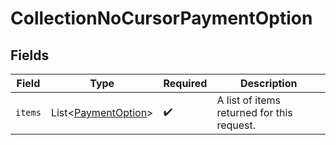 # CollectionNoCursorPaymentOption


## Fields

| Field                                                            | Type                                                             | Required                                                         | Description                                                      |
| ---------------------------------------------------------------- | ---------------------------------------------------------------- | ---------------------------------------------------------------- | ---------------------------------------------------------------- |
| `items`                                                          | List\<[PaymentOption](../../models/components/PaymentOption.md)> | :heavy_check_mark:                                               | A list of items returned for this request.                       |